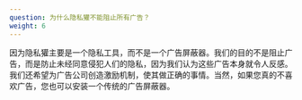 ```yaml
---
question: 为什么隐私獾不能阻止所有广告？
weight: 6
---
```


因为隐私獾主要是一个隐私工具，而不是一个广告屏蔽器。我们的目的不是阻止广告，而是防止未经同意侵犯人们的隐私，因为我们认为这些广告本身就令人反感。我们还希望为广告公司创造激励机制，使其做正确的事情。当然，如果您真的不喜欢广告，您也可以安装一个传统的广告屏蔽器。
